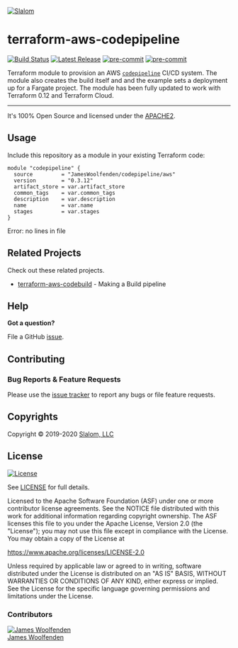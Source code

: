 [![Slalom][logo]](https://slalom.com)

# terraform-aws-codepipeline

[![Build Status](https://travis-ci.com/JamesWoolfenden/terraform-aws-codepipeline.svg?branch=master)](https://travis-ci.com/JamesWoolfenden/terraform-aws-codepipeline)
[![Latest Release](https://img.shields.io/github/release/JamesWoolfenden/terraform-aws-codepipeline.svg)](https://github.com/JamesWoolfenden/terraform-aws-codepipeline/releases/latest)
[![pre-commit](https://img.shields.io/badge/pre--commit-enabled-brightgreen?logo=pre-commit&logoColor=white)](https://github.com/pre-commit/pre-commit)
[![pre-commit](https://img.shields.io/badge/checkov-verified-brightgreen)](https://www.checkov.io/)

Terraform module to provision an AWS [`codepipeline`](https://aws.amazon.com/codepipeline/) CI/CD system.
The module also creates the build itself and and the example sets a deployment up for a Fargate project.  The module has been fully updated to work with Terraform 0.12 and Terraform Cloud.

---

It's 100% Open Source and licensed under the [APACHE2](LICENSE).

## Usage

Include this repository as a module in your existing Terraform code:

```hcl
module "codepipeline" {
  source         = "JamesWoolfenden/codepipeline/aws"
  version        = "0.3.12"
  artifact_store = var.artifact_store
  common_tags    = var.common_tags
  description    = var.description
  name           = var.name
  stages         = var.stages
}
```

<!-- BEGINNING OF PRE-COMMIT-TERRAFORM DOCS HOOK -->
Error: no lines in file
<!-- END OF PRE-COMMIT-TERRAFORM DOCS HOOK -->

## Related Projects

Check out these related projects.

- [terraform-aws-codebuild](https://github.com/jameswoolfenden/terraform-aws-codebuild) - Making a Build pipeline

## Help

**Got a question?**

File a GitHub [issue](https://github.com/jameswoolfenden/terraform-aws-codepipeline/issues).

## Contributing

### Bug Reports & Feature Requests

Please use the [issue tracker](https://github.com/jameswoolfenden/terraform-aws-codepipeline/issues) to report any bugs or file feature requests.

## Copyrights

Copyright © 2019-2020 [Slalom, LLC](https://slalom.com)

## License

[![License](https://img.shields.io/badge/License-Apache%202.0-blue.svg)](https://opensource.org/licenses/Apache-2.0)

See [LICENSE](LICENSE) for full details.

Licensed to the Apache Software Foundation (ASF) under one
or more contributor license agreements.  See the NOTICE file
distributed with this work for additional information
regarding copyright ownership.  The ASF licenses this file
to you under the Apache License, Version 2.0 (the
"License"); you may not use this file except in compliance
with the License.  You may obtain a copy of the License at

<https://www.apache.org/licenses/LICENSE-2.0>

Unless required by applicable law or agreed to in writing,
software distributed under the License is distributed on an
"AS IS" BASIS, WITHOUT WARRANTIES OR CONDITIONS OF ANY
KIND, either express or implied.  See the License for the
specific language governing permissions and limitations
under the License.

### Contributors

[![James Woolfenden][jameswoolfenden_avatar]][jameswoolfenden_homepage]<br/>[James Woolfenden][jameswoolfenden_homepage]

[jameswoolfenden_homepage]: https://github.com/jameswoolfenden
[jameswoolfenden_avatar]: https://github.com/jameswoolfenden.png?size=150
[logo]: https://gist.githubusercontent.com/JamesWoolfenden/5c457434351e9fe732ca22b78fdd7d5e/raw/15933294ae2b00f5dba6557d2be88f4b4da21201/slalom-logo.png
[website]: https://slalom.com
[linkedin]: https://www.linkedin.com/in/jameswoolfenden/
[linkedin]: https://www.linkedin.com/company/slalom-consulting/
[twitter]: https://twitter.com/JimWoolfenden

[share_twitter]: https://twitter.com/intent/tweet/?text=terraform-aws-codepipeline&url=https://github.com/jameswoolfenden/terraform-aws-codepipeline
[share_linkedin]: https://www.linkedin.com/shareArticle?mini=true&title=terraform-aws-codepipeline&url=https://github.com/jameswoolfenden/terraform-aws-codepipeline
[share_reddit]: https://reddit.com/submit/?url=https://github.com/jameswoolfenden/terraform-aws-codepipeline
[share_facebook]: https://facebook.com/sharer/sharer.php?u=https://github.com/jameswoolfenden/terraform-aws-codepipeline
[share_email]: mailto:?subject=terraform-aws-codepipeline&body=https://github.com/jameswoolfenden/terraform-aws-codepipeline
